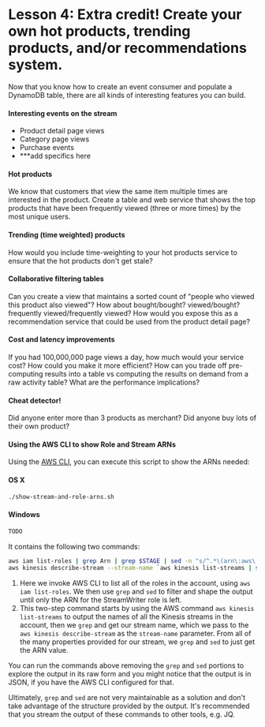 # Lesson 4: Extra credit!  Create your own hot products, trending products, and/or recommendations system.

Now that you know how to create an event consumer and populate a DynamoDB table, there are all kinds of interesting features you can build.

#### Interesting events on the stream
* Product detail page views
* Category page views
* Purchase events
* ***add specifics here

#### Hot products
We know that customers that view the same item multiple times are interested in the product.  Create a table and web service that shows the top products that have been frequently viewed (three or more times) by the most unique users.

#### Trending (time weighted) products
How would you include time-weighting to your hot products service to ensure that the hot products don't get stale?

#### Collaborative filtering tables
Can you create a view that maintains a sorted count of "people who viewed this product also viewed"?  How about bought/bought? viewed/bought? frequently viewed/frequently viewed?  How would you expose this as a recommendation service that could be used from the product detail page?

#### Cost and latency improvements
If you had 100,000,000 page views a day, how much would your service cost?  How could you make it more efficient?  How can you trade off pre-computing results into a table vs computing the results on demand from a raw activity table?  What are the performance implications?

#### Cheat detector!
Did anyone enter more than 3 products as merchant?  Did anyone buy lots of their own product?

#### Using the AWS CLI to show Role and Stream ARNs

Using the [AWS CLI](../Lesson0_BeforeWorkshop/SETUP-AWS-CLI.md), you can execute this script to show the ARNs needed:

#### OS X

```sh
./show-stream-and-role-arns.sh
```

#### Windows

```bat
TODO
```

It contains the following two commands:

```sh
aws iam list-roles | grep Arn | grep $STAGE | sed -n "s/^.*\(arn\:aws\:iam\:\:[0-9]*\:role\/.*StreamWriter\).*/\1/p"
aws kinesis describe-stream --stream-name `aws kinesis list-streams | sed -n "s/^.*\"\(.*\)\".*/\1/p" | grep ${STAGE}Stream` | grep StreamARN | sed -n "s/^.*\(arn\:aws\:kinesis\:.*Stream\).*/\1/p"
```

1. Here we invoke AWS CLI to list all of the roles in the account, using `aws iam list-roles`. We then use `grep` and `sed` to filter and shape the output until only the ARN for the StreamWriter role is left.
2. This two-step command starts by using the AWS command `aws kinesis list-streams` to output the names of all the Kinesis streams in the account, then we `grep` and get our stream name, which we pass to the `aws kinesis describe-stream` as the `stream-name` parameter. From all of the many properties provided for our stream, we `grep` and `sed` to just get the ARN value.

You can run the commands above removing the `grep` and `sed` portions to explore the output in its raw form and you might notice that the output is in JSON, if you have the AWS CLI configured for that.

Ultimately, `grep` and `sed` are not very maintainable as a solution and don't take advantage of the structure provided by the output.
It's recommended that you stream the output of these commands to other tools, e.g. JQ.

